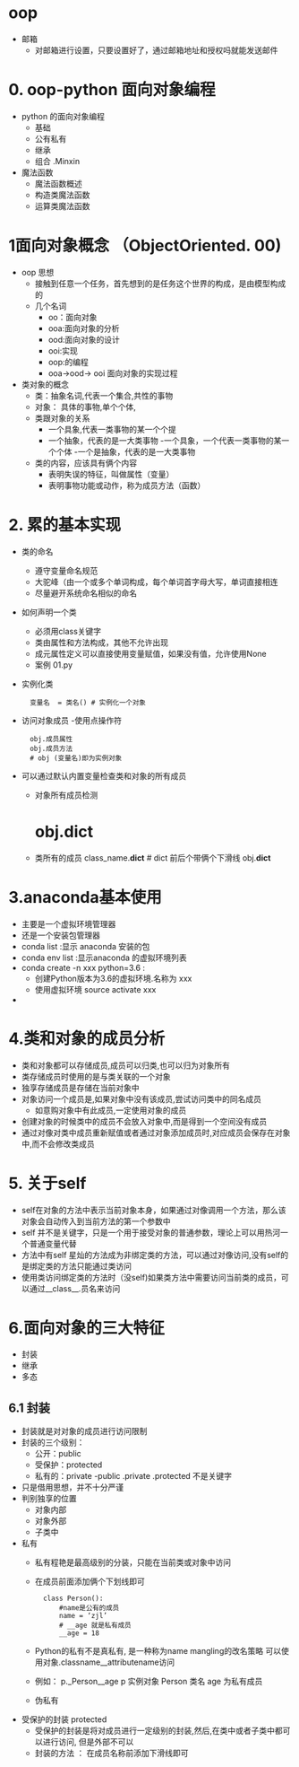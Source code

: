 # oop
- 邮箱
    - 对邮箱进行设置，只要设置好了，通过邮箱地址和授权吗就能发送邮件
# 0. oop-python 面向对象编程
- python 的面向对象编程 
    - 基础
    - 公有私有
    - 继承
    - 组合 .Minxin
- 魔法函数
    - 魔法函数概述
    - 构造类魔法函数
    - 运算类魔法函数
# 1面向对象概念 （ObjectOriented. 00)
- oop 思想
    - 接触到任意一个任务，首先想到的是任务这个世界的构成，是由模型构成的
    - 几个名词
        - oo：面向对象
        - ooa:面向对象的分析
        - ood:面向对象的设计
        - ooi:实现
        - oop:的编程
        - ooa->ood-> ooi 面向对象的实现过程
- 类对象的概念
    - 类：抽象名词,代表一个集合,共性的事物
    - 对象： 具体的事物,单个个体, 
    - 类跟对象的关系
        - 一个具象,代表一类事物的某一个个提
        - 一个抽象，代表的是一大类事物
            -一个具象，一个代表一类事物的某一个个体
            -一个是抽象，代表的是一大类事物
    - 类的内容，应该具有俩个内容
        - 表明失误的特征，叫做属性（变量）
        - 表明事物功能或动作，称为成员方法（函数）

# 2. 累的基本实现
- 类的命名
    - 遵守变量命名规范
    - 大驼峰（由一个或多个单词构成，每个单词首字母大写，单词直接相连
    - 尽量避开系统命名相似的命名
- 如何声明一个类
    - 必须用class关键字
    - 类由属性和方法构成，其他不允许出现
    - 成元属性定义可以直接使用变量赋值，如果没有值，允许使用None
    - 案例 01.py
- 实例化类

        变量名  = 类名() # 实例化一个对象

- 访问对象成员
    -使用点操作符

        obj.成员属性
        obj.成员方法
        # obj (变量名)即为实例对象
- 可以通过默认内置变量检查类和对象的所有成员
    - 对象所有成员检测

        # obj.__dict__

    - 类所有的成员
        class_name.__dict__
            # dict 前后个带俩个下滑线
            obj.__dict__
# 3.anaconda基本使用
- 主要是一个虚拟环境管理器
- 还是一个安装包管理器
- conda list :显示 anaconda 安装的包
- conda env list :显示anaconda 的虚拟环境列表
- conda create -n xxx python=3.6 :
    - 创建Python版本为3.6的虚拟环境.名称为 xxx
    - 使用虚拟环境 source activate xxx
-
# 4.类和对象的成员分析
- 类和对象都可以存储成员,成员可以归类,也可以归为对象所有
- 类存储成员时使用的是与类关联的一个对象
- 独享存储成员是存储在当前对象中
- 对象访问一个成员是,如果对象中没有该成员,尝试访问类中的同名成员
    - 如意购对象中有此成员,一定使用对象的成员
- 创建对象的时候类中的成员不会放入对象中,而是得到一个空间没有成员
- 通过对像对类中成员重新赋值或者通过对象添加成员时,对应成员会保存在对象中,而不会修改类成员
# 5. 关于self
- self在对象的方法中表示当前对象本身，如果通过对像调用一个方法，那么该对象会自动传入到当前方法的第一个参数中
- self 并不是关键字，只是一个用于接受对象的普通参数，理论上可以用热河一个普通变量代替
- 方法中有self 星灿的方法成为非绑定类的方法，可以通过对像访问,没有self的是绑定类的方法只能通过类访问
- 使用类访问绑定类的方法时（没self)如果类方法中需要访问当前类的成员，可以通过__class__.员名来访问
# 6.面向对象的三大特征
- 封装
- 继承
- 多态
## 6.1 封装
- 封装就是对对象的成员进行访问限制
- 封装的三个级别：
    - 公开：public
    - 受保护：protected
    - 私有的：private
    -public .private .protected 不是关键字
- 只是借用思想，并不十分严谨
- 判别独享的位置
    - 对象内部
    - 对象外部
    - 子类中
- 私有
    - 私有程艳是最高级别的分装，只能在当前类或对象中访问
    - 在成员前面添加俩个下划线即可
        
            class Person():
                #name是公有的成员
                name = ‘zjl’
                # __age 就是私有成员
                __age = 18
    - Python的私有不是真私有, 是一种称为name mangling的改名策略
    可以使用对象.classname__attributename访问
    - 例如：   p._Person__age
     p 实例对象
     Person 类名
     age 为私有成员
    - 伪私有
- 受保护的封装 protected 
    - 受保护的封装是将对成员进行一定级别的封装,然后,在类中或者子类中都可以进行访问, 
    但是外部不可以
    - 封装的方法 ： 在成员名称前添加下滑线即可
     
                